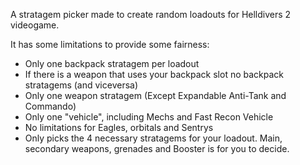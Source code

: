 A stratagem picker made to create random loadouts for Helldivers 2 videogame.

It has some limitations to provide some fairness:
- Only one backpack stratagem per loadout
- If there is a weapon that uses your backpack slot no backpack stratagems (and viceversa)
- Only one weapon stratagem (Except Expandable Anti-Tank and Commando)
- Only one "vehicle", including Mechs and Fast Recon Vehicle
- No limitations for Eagles, orbitals and Sentrys
- Only picks the 4 necessary stratagems for your loadout. Main, secondary weapons, grenades and Booster is for you to decide.
